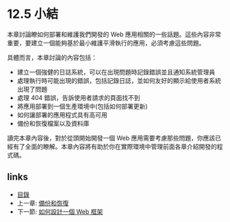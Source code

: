 # 12.5 小結
本章討論瞭如何部署和維護我們開發的 Web 應用相關的一些話題。這些內容非常重要，要建立一個能夠基於最小維護平滑執行的應用，必須考慮這些問題。

具體而言，本章討論的內容包括：

- 建立一個強健的日誌系統，可以在出現問題時記錄錯誤並且通知系統管理員
- 處理執行時可能出現的錯誤，包括記錄日誌，並如何友好的顯示給使用者系統出現了問題
- 處理 404 錯誤，告訴使用者請求的頁面找不到
- 將應用部署到一個生產環境中(包括如何部署更新)
- 如何讓部署的應用程式具有高可用
- 備份和恢復檔案以及資料庫

讀完本章內容後，對於從頭開始開發一個 Web 應用需要考慮那些問題，你應該已經有了全面的瞭解。本章內容將有助於你在實際環境中管理前面各章介紹開發的程式碼。

## links
   * [目錄](<preface.md>)
   * 上一章: [備份和恢復](<12.4.md>)
   * 下一節: [如何設計一個 Web 框架](<13.0.md>)